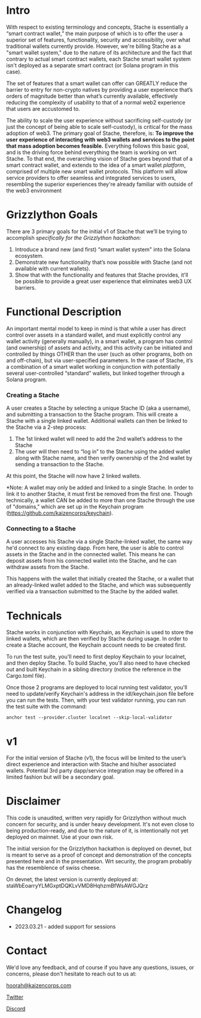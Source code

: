 # Intro 

With respect to existing terminology and concepts, Stache is essentially a “smart contract wallet,” the main purpose of which is to offer the user a superior set of features, 
functionality, security and accessibility, over what traditional wallets currently provide. However, we're billing 
Stache as a "smart wallet system," due to the nature of its architecture and the fact that contrary to actual 
smart contract wallets, each Stache smart wallet system isn't deployed as a separate smart contract (or Solana program
in this case).

The set of features that a smart wallet can offer can GREATLY reduce the barrier to entry for non-crypto natives by providing a user experience 
that’s orders of magnitude better than what’s currently available, effectively reducing the complexity of usability to 
that of a normal web2 experience that users are accustomed to.

The ability to scale the user experience without sacrificing self-custody (or just the concept of being able to scale self-custody), 
is critical for the mass adoption of web3. The primary goal of Stache, therefore, is: **To improve the user experience of 
interacting with web3 wallets and services to the point that mass adoption becomes feasible.** Everything follows this 
basic goal, and is the driving force behind everything the team is working on wrt Stache. To that end, the overarching
vision of Stache goes beyond that of a smart contract wallet, and extends to the idea of a smart wallet 
_platform_, comprised of multiple new smart wallet protocols. This platform will allow service providers to offer seamless 
and integrated services to users, resembling the superior experiences they're already familiar with outside of the web3 environment

# Grizzlython Goals

There are 3 primary goals for the initial v1 of Stache that we’ll be trying to accomplish *specifically for the Grizzlython hackathon:*

1. Introduce a brand new (and first) “smart wallet system" into the Solana ecosystem.
2. Demonstrate new functionality that’s now possible with Stache (and not available with current wallets).
3. Show that with the functionality and features that Stache provides, it'll be possible to provide a great user experience that eliminates web3 UX barriers. 
# Functional Description

An important mental model to keep in mind is that while a user has direct control over assets in a standard wallet, and must 
explicitly control any wallet activity (generally manually), in a smart wallet, a program has control (and
ownership) of assets and activity, and this activity can be initiated and controlled by things OTHER than the user (such as
other programs, both on and off-chain), but via user-specified parameters. In the case of Stache, it’s a combination of a
smart wallet working in conjunction with potentially several user-controlled “standard” wallets, but linked together 
through a Solana program.

### Creating a Stache

A user creates a Stache by selecting a unique Stache ID (aka a username), and submitting a transaction to the Stache program.
This will create a Stache with a single linked wallet. Additional wallets can then be linked to the Stache via a 2-step process:

1. The 1st linked wallet will need to add the 2nd wallet’s address to the Stache
2. The user will then need to “log in” to the Stache using the added wallet along with Stache name, and then verify ownership 
of the 2nd wallet by sending a transaction to the Stache.

At this point, the Stache will now have 2 linked wallets.

*Note: A wallet may only be added and linked to a single Stache. In order to link it to another Stache, it must first be removed 
from the first one. Though technically, a wallet CAN be added to more than one Stache through the use of "domains," which 
are set up in the Keychain program (https://github.com/kaizencorps/keychain).

### Connecting to a Stache

A user accesses his Stache via a single Stache-linked wallet, the same way he'd connect to any existing dapp. From here, the user is able to control assets in the Stache and 
in the connected wallet. This means he can deposit assets from his connected wallet into the Stache, and he can withdraw assets
from the Stache. 

This happens with the wallet that initially created the Stache, or a wallet that an already-linked wallet added to the Stache,
and which was subsequently verified via a transaction submitted to the Stache by the added wallet.

# Technicals

Stache works in conjunction with Keychain, as Keychain is used to store the linked wallets, which are then verified
by Stache during usage. In order to create a Stache account, the Keychain account needs to be created first. 

To run the test suite, you'll need to first deploy Keychain to your localnet,
and then deploy Stache. To build Stache, you'll also need to have checked out and built Keychain in a sibling directory
(notice the reference in the Cargo.toml file).

Once those 2 programs are deployed to local running test validator, you'll need to update/verify Keychain's address in 
the idl/keychain.json file before you can run the tests. Then, with your test validator running, you 
can run the test suite with the command: 

```anchor test --provider.cluster localnet --skip-local-validator```


# v1
For the initial version of Stache (v1), the focus will be limited to the user’s direct experience and interaction with
Stache and his/her associated wallets. Potential 3rd party dapp/service integration may be offered in a limited fashion
but will be a secondary goal.

# Disclaimer

This code is unaudited, written very rapidly for Grizzlython without much concern for security, and is under heavy development. 
It's not even close to being production-ready, and due to the nature of it, is intentionally not yet deployed on mainnet. 
Use at your own risk.

The initial version for the Grizzlython hackathon is deployed on devnet, but is meant to serve as a proof of concept and
demonstration of the concepts presented here and in the presentation. Wrt security, the program probably  
has the resemblence of swiss cheese.

On devnet, the latest version is currently deployed at: staWbEoarryYLMGxptDQKLvVMD8HqhzmBfWsAWGJQrz

# Changelog
- 2023.03.21 - added support for sessions

# Contact

We'd love any feedback, and of course if you have any questions, issues, or concerns, please don't hesitate to reach out to us at:

hoorah@kaizencorps.com

[Twitter](https://twitter.com/kaizencorps_)

[Discord](https://discord.gg/XefWDWrB)

